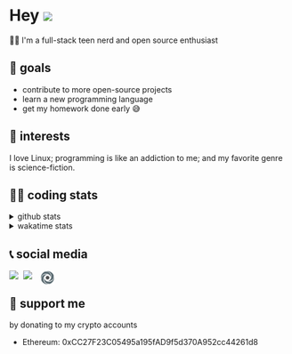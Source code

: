 # Hey <img width="35" src="https://raw.githubusercontent.com/aemmadi/aemmadi/master/wave.gif" />
👨‍💻 I'm a full-stack teen nerd and open source enthusiast

## 🥅 goals

* contribute to more open-source projects
* learn a new programming language
* get my homework done early 😅

## 🧐 interests

I love Linux; programming is like an addiction to me; and my favorite genre is science-fiction.

## 👨‍💻 coding stats

<details>
  <summary>github stats</summary>

  <img width="768" src="https://github-profile-trophy.vercel.app/?username=poseidoncoder&no-border=true&theme=nord&no-frame=true" />
  <div style="display: inline-block">
    <img src="https://github-readme-stats.vercel.app/api/top-langs/?username=poseidoncoder&theme=nord&layout=compact&hide_border=true" />
    <img height="165" src="https://github-readme-stats.vercel.app/api?username=poseidoncoder&show_icons=true&theme=nord&hide_border=true" />
  </div>
</details>

<details>
  <summary>wakatime stats</summary>

<!--START_SECTION:waka-->
![Profile Views](http://img.shields.io/badge/Profile%20Views-0-blue)

**🐱 My Github Data** 

> 🏆 391 Contributions in the Year 2021
 > 
> 📦 21.9 kB Used in Github's Storage 
 > 
> 🚫 Not Opted to Hire
 > 
> 📜 24 Public Repositories 
 > 
> 🔑 2 Private Repositories  
 > 
**I'm an Early 🐤** 

```text
🌞 Morning    89 commits     ██████░░░░░░░░░░░░░░░░░░░   24.59% 
🌆 Daytime    186 commits    ████████████░░░░░░░░░░░░░   51.38% 
🌃 Evening    87 commits     ██████░░░░░░░░░░░░░░░░░░░   24.03% 
🌙 Night      0 commits      ░░░░░░░░░░░░░░░░░░░░░░░░░   0.0%

```
📅 **I'm Most Productive on Saturday** 

```text
Monday       62 commits     ████░░░░░░░░░░░░░░░░░░░░░   17.13% 
Tuesday      47 commits     ███░░░░░░░░░░░░░░░░░░░░░░   12.98% 
Wednesday    68 commits     ████░░░░░░░░░░░░░░░░░░░░░   18.78% 
Thursday     43 commits     ███░░░░░░░░░░░░░░░░░░░░░░   11.88% 
Friday       35 commits     ██░░░░░░░░░░░░░░░░░░░░░░░   9.67% 
Saturday     78 commits     █████░░░░░░░░░░░░░░░░░░░░   21.55% 
Sunday       29 commits     ██░░░░░░░░░░░░░░░░░░░░░░░   8.01%

```


📊 **This Week I Spent My Time On** 

```text
⌚︎ Time Zone: America/Los_Angeles

💬 Programming Languages: 
JavaScript               5 hrs 29 mins       ███████████████░░░░░░░░░░   60.44% 
EJS                      2 hrs 3 mins        █████░░░░░░░░░░░░░░░░░░░░   22.58% 
CSS                      31 mins             █░░░░░░░░░░░░░░░░░░░░░░░░   5.82% 
Markdown                 24 mins             █░░░░░░░░░░░░░░░░░░░░░░░░   4.53% 
Other                    17 mins             ░░░░░░░░░░░░░░░░░░░░░░░░░   3.2%

🔥 Editors: 
VS Code                  8 hrs 47 mins       ████████████████████████░   96.8% 
Vim                      17 mins             ░░░░░░░░░░░░░░░░░░░░░░░░░   3.2%

🐱‍💻 Projects: 
newLanguage              5 hrs 11 mins       ██████████████░░░░░░░░░░░   57.14% 
masculinoOfemenino       3 hrs 4 mins        ████████░░░░░░░░░░░░░░░░░   33.95% 
mama                     31 mins             █░░░░░░░░░░░░░░░░░░░░░░░░   5.71% 
Unknown Project          17 mins             ░░░░░░░░░░░░░░░░░░░░░░░░░   3.2%

💻 Operating System: 
Linux                    9 hrs 4 mins        █████████████████████████   100.0%

```

**I Mostly Code in JavaScript** 

```text
JavaScript               5 repos             ███████░░░░░░░░░░░░░░░░░░   27.78% 
HTML                     4 repos             █████░░░░░░░░░░░░░░░░░░░░   22.22% 
Go                       3 repos             ████░░░░░░░░░░░░░░░░░░░░░   16.67% 
Python                   2 repos             ██░░░░░░░░░░░░░░░░░░░░░░░   11.11% 
TypeScript               2 repos             ██░░░░░░░░░░░░░░░░░░░░░░░   11.11%

```


**Timeline**

![Chart not found](https://raw.githubusercontent.com/PoseidonCoder/PoseidonCoder/main/charts/bar_graph.png) 


<!--END_SECTION:waka-->
</details>

## 📞 social media

[<img width=25 align="left" src="https://cdn4.iconfinder.com/data/icons/logos-and-brands/512/91_Discord_logo_logos-512.png"/>](https://discord.bio/p/devposeidon)

[<img width=31 align="left" src="https://i.pinimg.com/originals/19/7b/36/197b365922d1ea3aa1a932ff9bbda4a6.png"/>](https://www.youtube.com/channel/UCb0JVK0TmpYueYTx5Te0fUw)

[<img width=25 align="left" src="assets/images/replit.png"/>](https://repl.it/@PowerCoder) 

<br />

## 🤝 support me
by donating to my crypto accounts
* Ethereum: 0xCC27F23C05495a195fAD9f5d370A952cc44261d8
